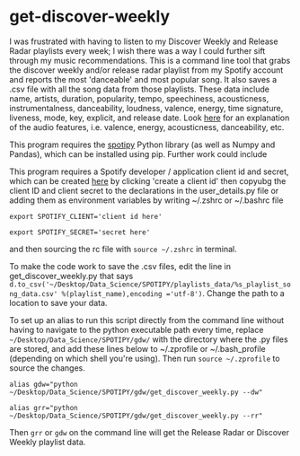 # get-discover-weekly
I was frustrated with having to listen to my Discover Weekly and Release Radar playlists every week; I wish there was a way I could further sift through my music recommendations. This is a command line tool that grabs the discover weekly and/or release radar playlist from my Spotify account and reports the most 'danceable' and most popular song. It also saves a .csv file with all the song data from those playlists. These data include name, artists, duration, popularity, tempo, speechiness, acousticness, instrumentalness, danceability, loudness, valence, energy, time signature, liveness, mode, key, explicit, and release date. Look [here](https://developer.spotify.com/documentation/web-api/reference/tracks/get-audio-features/) for an explanation of the audio features, i.e. valence, energy, acousticness, danceability, etc. 

This program requires the [spotipy](https://spotipy.readthedocs.io/) Python library (as well as Numpy and Pandas), which can be installed using pip. Further work could include 

This program requires a Spotify developer / application client id and secret, which can be created [here](https://developer.spotify.com/dashboard/applications) by clicking 'create a client id' then copyubg the client ID and client secret to the declarations in the user_details.py file or adding them as environment variables by writing ~/.zshrc or ~/.bashrc file

`export SPOTIFY_CLIENT='client id here'`

`export SPOTIFY_SECRET='secret here'` 

and then sourcing the rc file with `source ~/.zshrc` in terminal.

To make the code work to save the .csv files, edit the line in get_discover_weekly.py that says `        d.to_csv('~/Desktop/Data_Science/SPOTIPY/playlists_data/%s_playlist_song_data.csv' %(playlist_name),encoding ='utf-8')`. Change the path to a location to save your data. 

To set up an alias to run this script directly from the command line without having to navigate to the python executable path every time, replace `~/Desktop/Data_Science/SPOTIPY/gdw/` with the directory where the .py files are stored, and add these lines below to ~/.zprofile or ~/.bash_profile (depending on which shell you're using). Then run `source ~/.zprofile` to source the changes.

`alias gdw="python ~/Desktop/Data_Science/SPOTIPY/gdw/get_discover_weekly.py --dw"`

`alias grr="python ~/Desktop/Data_Science/SPOTIPY/gdw/get_discover_weekly.py --rr"`

Then `grr` or `gdw` on the command line will get the Release Radar or Discover Weekly playlist data. 
